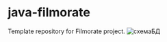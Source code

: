 # java-filmorate
Template repository for Filmorate project.
![схемаБД](https://github.com/Da4nie-persick/java-filmorate/assets/115876126/d4d1bb12-d598-485a-bad8-deb21c5c9d03)
